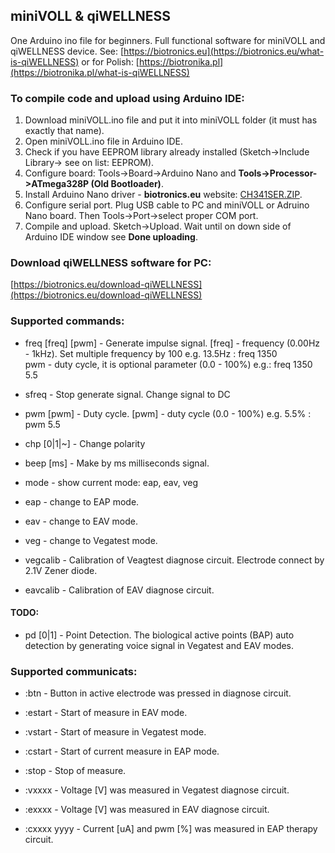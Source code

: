 ## miniVOLL & qiWELLNESS

One Arduino ino file for beginners. Full functional software for miniVOLL and qiWELLNESS device. 
See: [https://biotronics.eu](https://biotronics.eu/what-is-qiWELLNESS) or for Polish:  [https://biotronika.pl](https://biotronika.pl/what-is-qiWELLNESS) 


### To compile code and upload using Arduino IDE:
1. Download miniVOLL.ino file and put it into miniVOLL folder (it must has exactly that name). 
2. Open miniVOLL.ino file in Arduino IDE.
3. Check if you have EEPROM library already installed (Sketch->Include Library-> see on list: EEPROM).
4. Configure board: Tools->Board->Arduino Nano  and **Tools->Processor->ATmega328P (Old Bootloader)**.
5. Install Arduino Nano driver - **biotronics.eu** website: [CH341SER.ZIP]( https://biotronika.pl/sites/default/files/2016-12/CH341SER.ZIP).
6. Configure serial port. Plug USB cable to PC and miniVOLL or Adruino Nano board. Then Tools->Port->select proper COM port.
7. Compile and upload. Sketch->Upload. Wait until on down side of Arduino IDE window see **Done uploading**.

### Download qiWELLNESS software for PC:
[https://biotronics.eu/download-qiWELLNESS](https://biotronics.eu/download-qiWELLNESS)


### Supported commands:
* freq [freq] [pwm]  -  Generate impulse signal. [freq] - frequency (0.00Hz - 1kHz). Set multiple frequency by 100 e.g. 13.5Hz : freq 1350  
pwm - duty cycle, it is optional parameter (0.0 - 100%) e.g.: freq 1350 5.5
* sfreq  -  Stop generate signal. Change signal to DC
 
* pwm [pwm]  -  Duty cycle.  [pwm] - duty cycle (0.0 - 100%) e.g. 5.5% : pwm 5.5
  
* chp [0|1|~]  -  Change polarity

* beep [ms]  -  Make by ms milliseconds signal.  

* mode  -  show current mode:  eap, eav, veg

* eap  -  change to EAP mode.

* eav  -  change to EAV mode.

* veg  -  change to Vegatest mode.

* vegcalib  -  Calibration of Veagtest diagnose circuit. Electrode connect by 2.1V Zener diode.

* eavcalib  -  Calibration of EAV diagnose circuit.


#### TODO:

* pd [0|1]  -  Point Detection. The biological active points (BAP) auto detection by generating voice signal in Vegatest and EAV modes. 


### Supported communicats:

* :btn - Button in active electrode was pressed in diagnose circuit.

* :estart  -  Start of measure in EAV mode.

* :vstart  -  Start of measure in Vegatest mode.

* :cstart  -  Start of current measure in EAP mode. 

* :stop  -  Stop of measure. 

* :vxxxx  -  Voltage [V] was measured in Vegatest diagnose circuit. 

* :exxxx  -  Voltage [V] was measured in EAV diagnose circuit.

* :cxxxx yyyy  - Current [uA] and pwm [%] was measured in EAP therapy circuit.




